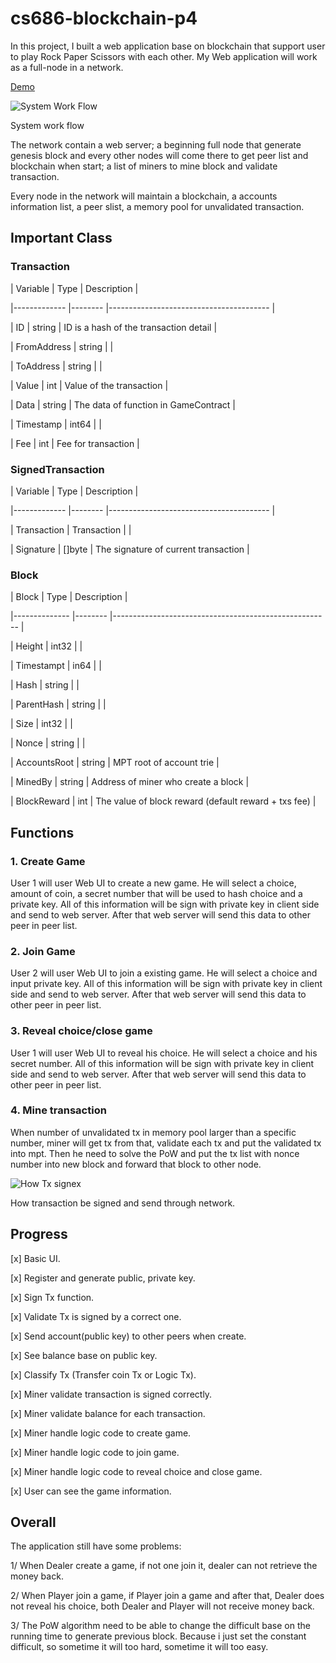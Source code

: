 
# cs686-blockchain-p4

<p>In this project, I built a web application base on blockchain that support user to play Rock Paper Scissors with each other. My Web application will work as a full-node in a network.</p>

  [Demo](https://youtu.be/UjDPmSQQxzw)

![System Work Flow](https://i.imgur.com/DwJa62g.jpg)

System work flow

  

<p>The network contain a web server; a beginning full node that generate genesis block and every other nodes will come there to get peer list and blockchain when start; a list of miners to mine block and validate transaction.</p>

  

<p>Every node in the network will maintain a blockchain, a accounts information list, a peer slist, a memory pool for unvalidated transaction.</p>

## Important Class

### Transaction

| Variable | Type | Description |

|------------- |-------- |---------------------------------------- |

| ID | string | ID is a hash of the transaction detail |

| FromAddress | string | |

| ToAddress | string | |

| Value | int | Value of the transaction |

| Data | string | The data of function in GameContract |

| Timestamp | int64 | |

| Fee | int | Fee for transaction |

  

### SignedTransaction

| Variable | Type | Description |

|------------- |-------- |---------------------------------------- |

| Transaction | Transaction | |

| Signature | []byte | The signature of current transaction |

  

### Block

  
  

| Block | Type | Description |

|-------------- |-------- |------------------------------------------------------ |

| Height | int32 | |

| Timestampt | in64 | |

| Hash | string | |

| ParentHash | string | |

| Size | int32 | |

| Nonce | string | |

| AccountsRoot | string | MPT root of account trie |

| MinedBy | string | Address of miner who create a block |

| BlockReward | int | The value of block reward (default reward + txs fee) |

  

## Functions

  

### 1. Create Game

  

<p>User 1 will user Web UI to create a new game. He will select a choice, amount of coin, a secret number that will be used to hash choice and a private key. All of this information will be sign with private key in client side and send to web server. After that web server will send this data to other peer in peer list.</p>

  

### 2. Join Game

  

<p>User 2 will user Web UI to join a existing game. He will select a choice and input private key. All of this information will be sign with private key in client side and send to web server. After that web server will send this data to other peer in peer list.</p>

  

### 3. Reveal choice/close game

  

<p>User 1 will user Web UI to reveal his choice. He will select a choice and his secret number. All of this information will be sign with private key in client side and send to web server. After that web server will send this data to other peer in peer list.</p>

  

### 4. Mine transaction

  

<p>When number of unvalidated tx in memory pool larger than a specific number, miner will get tx from that, validate each tx and put the validated tx into mpt. Then he need to solve the PoW and put the tx list with nonce number into new block and forward that block to other node.</p>

  

  

![How Tx signex](https://i.imgur.com/5ckTWIB.jpg)

How transaction be signed and send through network.

  

  

## Progress

  

[x] Basic UI.

  

[x] Register and generate public, private key.

  

[x] Sign Tx function.

  

[x] Validate Tx is signed by a correct one.

  

[x] Send account(public key) to other peers when create.

  

[x] See balance base on public key.

  

[x] Classify Tx (Transfer coin Tx or Logic Tx).

  

[x] Miner validate transaction is signed correctly.

  

[x] Miner validate balance for each transaction.

  

[x] Miner handle logic code to create game.

  

[x] Miner handle logic code to join game.

  

[x] Miner handle logic code to reveal choice and close game.

  

[x] User can see the game information.

  

## Overall

The application still have some problems:

1/ When Dealer create a game, if not one join it, dealer can not retrieve the money back.

2/ When Player join a game, if Player join a game and after that, Dealer does not reveal his choice, both Dealer and Player will not receive money back.

3/ The PoW algorithm need to be able to change the difficult base on the running time to generate previous block. Because i just set the constant difficult, so sometime it will too hard, sometime it will too easy.